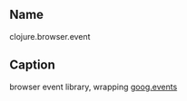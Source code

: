 ## Name
clojure.browser.event

## Caption
browser event library, wrapping [goog.events](http://www.closurecheatsheet.com/events)
